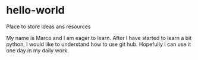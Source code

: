 # hello-world
Place to store ideas ans resources

My name is Marco and I am eager to learn. After I have started to learn a bit python, I would like to understand how to use git hub. Hopefully I can use it one day in my daily work.
